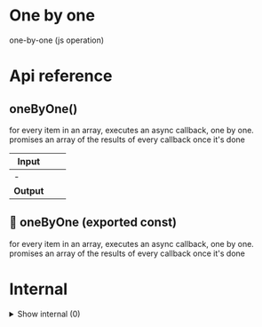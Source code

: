 # One by one

one-by-one (js operation)



# Api reference

## oneByOne()

for every item in an array, executes an async callback, one by one.
promises an array of the results of every callback once it's done


| Input      |    |    |
| ---------- | -- | -- |
| - | | |
| **Output** |    |    |



## 📄 oneByOne (exported const)

for every item in an array, executes an async callback, one by one.
promises an array of the results of every callback once it's done

# Internal

<details><summary>Show internal (0)</summary>
  
  
  </details>

